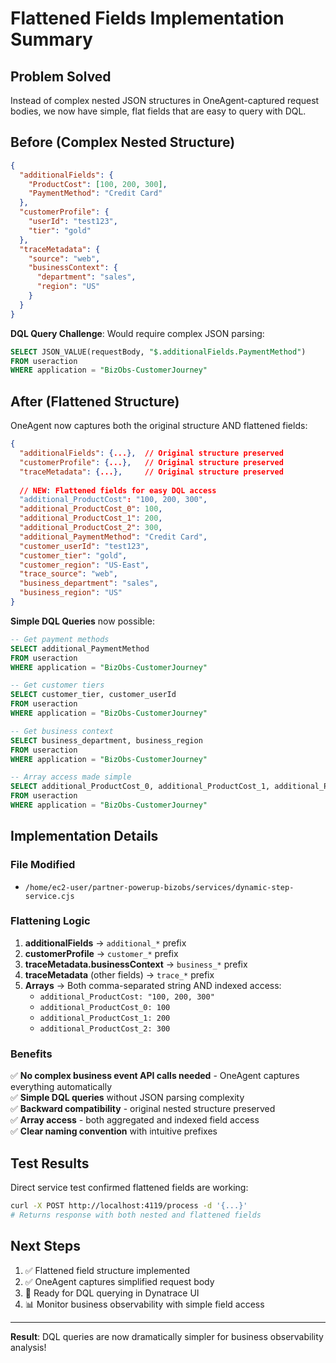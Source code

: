 # Flattened Fields Implementation Summary

## Problem Solved
Instead of complex nested JSON structures in OneAgent-captured request bodies, we now have simple, flat fields that are easy to query with DQL.

## Before (Complex Nested Structure)
```json
{
  "additionalFields": {
    "ProductCost": [100, 200, 300],
    "PaymentMethod": "Credit Card"
  },
  "customerProfile": {
    "userId": "test123",
    "tier": "gold"
  },
  "traceMetadata": {
    "source": "web",
    "businessContext": {
      "department": "sales",
      "region": "US"
    }
  }
}
```

**DQL Query Challenge**: Would require complex JSON parsing:
```sql
SELECT JSON_VALUE(requestBody, "$.additionalFields.PaymentMethod") 
FROM useraction 
WHERE application = "BizObs-CustomerJourney"
```

## After (Flattened Structure)
OneAgent now captures both the original structure AND flattened fields:

```json
{
  "additionalFields": {...},  // Original structure preserved
  "customerProfile": {...},   // Original structure preserved
  "traceMetadata": {...},     // Original structure preserved
  
  // NEW: Flattened fields for easy DQL access
  "additional_ProductCost": "100, 200, 300",
  "additional_ProductCost_0": 100,
  "additional_ProductCost_1": 200,
  "additional_ProductCost_2": 300,
  "additional_PaymentMethod": "Credit Card",
  "customer_userId": "test123",
  "customer_tier": "gold", 
  "customer_region": "US-East",
  "trace_source": "web",
  "business_department": "sales",
  "business_region": "US"
}
```

**Simple DQL Queries** now possible:
```sql
-- Get payment methods
SELECT additional_PaymentMethod 
FROM useraction 
WHERE application = "BizObs-CustomerJourney"

-- Get customer tiers
SELECT customer_tier, customer_userId
FROM useraction
WHERE application = "BizObs-CustomerJourney"

-- Get business context
SELECT business_department, business_region
FROM useraction
WHERE application = "BizObs-CustomerJourney"

-- Array access made simple
SELECT additional_ProductCost_0, additional_ProductCost_1, additional_ProductCost_2
FROM useraction
WHERE application = "BizObs-CustomerJourney"
```

## Implementation Details

### File Modified
- `/home/ec2-user/partner-powerup-bizobs/services/dynamic-step-service.cjs`

### Flattening Logic
1. **additionalFields** → `additional_*` prefix
2. **customerProfile** → `customer_*` prefix  
3. **traceMetadata.businessContext** → `business_*` prefix
4. **traceMetadata** (other fields) → `trace_*` prefix
5. **Arrays** → Both comma-separated string AND indexed access:
   - `additional_ProductCost: "100, 200, 300"`
   - `additional_ProductCost_0: 100`
   - `additional_ProductCost_1: 200`
   - `additional_ProductCost_2: 300`

### Benefits
✅ **No complex business event API calls needed** - OneAgent captures everything automatically  
✅ **Simple DQL queries** without JSON parsing complexity  
✅ **Backward compatibility** - original nested structure preserved  
✅ **Array access** - both aggregated and indexed field access  
✅ **Clear naming convention** with intuitive prefixes  

## Test Results
Direct service test confirmed flattened fields are working:
```bash
curl -X POST http://localhost:4119/process -d '{...}' 
# Returns response with both nested and flattened fields
```

## Next Steps
1. ✅ Flattened field structure implemented
2. ✅ OneAgent captures simplified request body  
3. 🎯 Ready for DQL querying in Dynatrace UI
4. 📊 Monitor business observability with simple field access

---
**Result**: DQL queries are now dramatically simpler for business observability analysis!